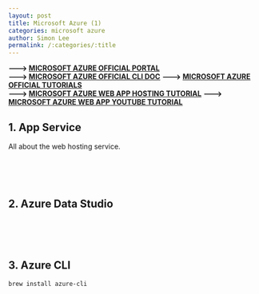 ```yaml
---
layout: post
title: Microsoft Azure (1)
categories: microsoft azure
author: Simon Lee
permalink: /:categories/:title
---
```


<strong>---> [MICROSOFT AZURE OFFICIAL PORTAL][azure-portal]</strong>  
<strong>---> [MICROSOFT AZURE OFFICIAL CLI DOC][azure-cli-doc]</strong>
<strong>---> [MICROSOFT AZURE OFFICIAL TUTORIALS][azure-ms-tutorial]</strong>  
<strong>---> [MICROSOFT AZURE WEB APP HOSTING TUTORIAL][azure-hands-on]</strong>
<strong>---> [MICROSOFT AZURE WEB APP YOUTUBE TUTORIAL][azure-web]</strong>

## 1. App Service

All about the web hosting service.

<br>
<br>
<br>

## 2. Azure Data Studio

<br>
<br>
<br>

## 3. Azure CLI

`brew install azure-cli`

<br>
<br>
<br>

[azure-portal]: https://portal.azure.com
[azure-web]: https://www.youtube.com/watch?v=POWm4EfU9bA&list=PLRtqF06KCIcrsDjBlGDqF5xI5sIsCfV1s&index=1
[azure-ms-tutorial]: https://docs.microsoft.com/en-us/learn/browse/?products=azure
[azure-cli-doc]: https://docs.microsoft.com/en-us/cli/azure/
[azure-hands-on]: https://msusdev.github.io/scalable-linux-app-service/handson/
